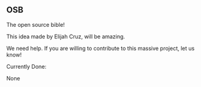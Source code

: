 OSB
--

The open source bible!

This idea made by Elijah Cruz, will be amazing.

We need help. If you are willing to contribute to this massive project, let us know!

Currently Done:

None